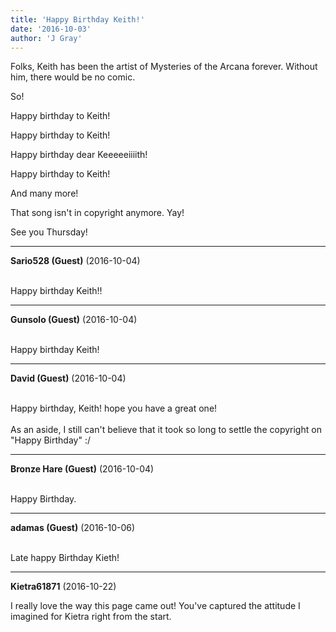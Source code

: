 ```yaml
---
title: 'Happy Birthday Keith!'
date: '2016-10-03'
author: 'J Gray'
---
```


<p>Folks, Keith has been the artist of Mysteries of the Arcana forever. Without him, there would be no comic.</p><p>So!</p><p>Happy birthday to Keith!</p><p>Happy birthday to Keith!</p><p>Happy birthday dear Keeeeeiiiith!</p><p>Happy birthday to Keith!</p><p>And many more!</p><p>That song isn't in copyright anymore. Yay!</p><p>See you Thursday!</p>

---
**Sario528 (Guest)** (2016-10-04)

<br> Happy birthday Keith!!&nbsp;

---
**Gunsolo (Guest)** (2016-10-04)

<br> Happy birthday Keith!

---
**David (Guest)** (2016-10-04)

<br> Happy birthday, Keith! hope you have a great one!<br><br>As an aside, I still can't believe that it took so long to settle the copyright on "Happy Birthday" :/

---
**Bronze Hare (Guest)** (2016-10-04)

<br> Happy Birthday.

---
**adamas (Guest)** (2016-10-06)

<br> Late happy Birthday Kieth!<br>

---
**Kietra61871** (2016-10-22)

I really love the way this page came out! You've captured the attitude I imagined for Kietra right from the start.

